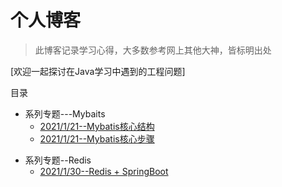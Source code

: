 # 个人博客



> 此博客记录学习心得，大多数参考网上其他大神，皆标明出处

[欢迎一起探讨在Java学习中遇到的工程问题]

目录

* 系列专题---Mybaits
    * [2021/1/21--Mybatis核心结构 ](https://github.com/jiangbaiheng/jiangbaiheng.github.io/blob/main/mybatis/day01--%E6%A0%B8%E5%BF%83%E7%BB%93%E6%9E%84.md)
    * [2021/1/21--Mybatis核心步骤](https://github.com/jiangbaiheng/jiangbaiheng.github.io/blob/main/mybatis/day02--mybatis%E6%A0%B8%E5%BF%83%E6%AD%A5%E9%AA%A4.md)

+ 系列专题--Redis
  * [2021/1/30--Redis + SpringBoot ](https://github.com/jiangbaiheng/jiangbaiheng.github.io/blob/main/mybatis/day01--%E6%A0%B8%E5%BF%83%E7%BB%93%E6%9E%84.md)